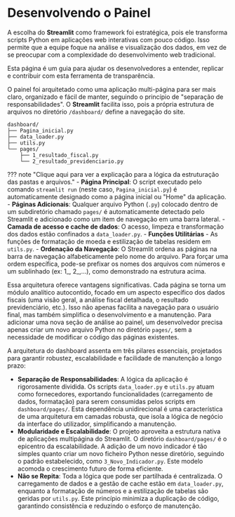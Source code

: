 # **Desenvolvendo o Painel** 
 
A escolha do **Streamlit** como framework foi estratégica, pois ele transforma scripts Python em aplicações web interativas com pouco código. Isso permite que a equipe foque na análise e visualização dos dados, em vez de se preocupar com a complexidade do desenvolvimento web tradicional.

Esta página é um guia para ajudar os desenvolvedores a entender, replicar e contribuir com esta ferramenta de transparência.

O painel foi arquitetado como uma aplicação multi-página para ser mais claro, organizado e fácil de manter, seguindo o princípio de "separação de responsabilidades". O **Streamlit** facilita isso, pois a própria estrutura de arquivos no diretório `/dashboard/` define a navegação do site.

```
dashboard/
├── Pagina_inicial.py       
├── data_loader.py       
├── utils.py       
└── pages/
    ├── 1_resultado_fiscal.py
    └── 2_resultado_previdenciario.py
```


??? note "Clique aqui para ver a explicação para a lógica da estruturação das pastas e arquivos."
    -  **Página Principal**: O script executado pelo comando `streamlit run` (neste caso, `Pagina_inicial.py`) é automaticamente designado como a página inicial ou "Home" da aplicação.
    -  **Páginas Adicionais**: Qualquer arquivo Python (`.py`) colocado dentro de um subdiretório chamado `pages/` é automaticamente detectado pelo Streamlit e adicionado como um item de navegação em uma barra lateral.
    -  **Camada de acesso e cache de dados**: O acesso, limpeza e transformação dos dados estão confinados a `data_loader.py`. 
    -  **Funções Utilitárias** - As funções de formatação de moeda e estilização de tabelas residem em `utils.py`.
    -  **Ordenação da Navegação**: O Streamlit ordena as páginas na barra de navegação alfabeticamente pelo nome do arquivo. Para forçar uma ordem específica, pode-se prefixar os nomes dos arquivos com números e um sublinhado (ex: 1_, 2_,...), como demonstrado na estrutura acima.

Essa arquitetura oferece vantagens significativas. Cada página se torna um módulo analítico autocontido, focado em um aspecto específico dos dados fiscais (uma visão geral, a análise fiscal detalhada, o resultado previdenciário, etc.). 
Isso não apenas facilita a navegação para o usuário final, mas também simplifica o desenvolvimento e a manutenção. Para adicionar uma nova seção de análise ao painel, um desenvolvedor precisa apenas criar um novo arquivo Python no diretório `pages/`, sem a necessidade de modificar o código das páginas existentes.

A arquitetura do dashboard assenta em três pilares essenciais, projetados para garantir robustez, escalabilidade e facilidade de manutenção a longo prazo:

- **Separação de Responsabilidades**: A lógica da aplicação é rigorosamente dividida. Os scripts `data_loader.py` e `utils.py` atuam como fornecedores, exportando funcionalidades (carregamento de dados, formatação) para serem consumidas pelos scripts em `dashboard/pages/`. Esta dependência unidirecional é uma característica de uma arquitetura em camadas robusta, que isola a lógica de negócio da interface do utilizador, simplificando a manutenção.
- **Modularidade e Escalabilidade**: O projeto aproveita a estrutura nativa de aplicações multipágina do Streamlit. O diretório `dashboard/pages/` é o epicentro da escalabilidade. A adição de um novo indicador é tão simples quanto criar um novo ficheiro Python nesse diretório, seguindo o padrão estabelecido, como `3_Novo_Indicador.py`. Este modelo acomoda o crescimento futuro de forma eficiente.
- **Não se Repita**: Toda a lógica que pode ser partilhada é centralizada. O carregamento de dados e a gestão de cache estão em `data_loader.py`, enquanto a formatação de números e a estilização de tabelas são geridas por `utils.py`. Este princípio minimiza a duplicação de código, garantindo consistência e reduzindo o esforço de manutenção.

